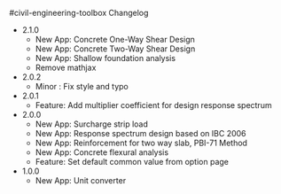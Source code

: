 #civil-engineering-toolbox Changelog
* 2.1.0
    * New App: Concrete One-Way Shear Design
    * New App: Concrete Two-Way Shear Design
    * New App: Shallow foundation analysis
    * Remove mathjax
* 2.0.2
    * Minor  : Fix style and typo
* 2.0.1
    * Feature: Add multiplier coefficient for design response spectrum
* 2.0.0
    * New App: Surcharge strip load
    * New App: Response spectrum design based on IBC 2006
    * New App: Reinforcement for two way slab, PBI-71 Method
    * New App: Concrete flexural analysis
    * Feature: Set default common value from option page
* 1.0.0
    * New App: Unit converter
